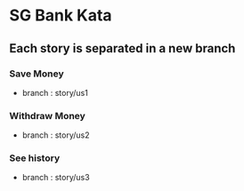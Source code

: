 # SG Bank Kata
## Each story is separated in a new branch
### Save Money
- branch : story/us1

### Withdraw Money
- branch : story/us2

### See history
- branch : story/us3
